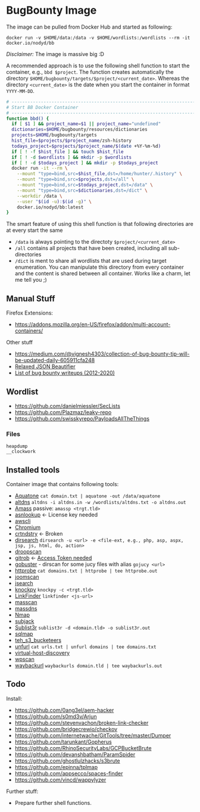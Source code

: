 # BugBounty Image

The image can be pulled from Docker Hub and started as following:
```
docker run -v $HOME/data:/data -v $HOME/wordlists:/wordlists --rm -it docker.io/nodyd/bb
``` 

*Disclaimer:* The image is massive big :D

A recommended approach is to use the following shell function to start the container, e.g., `bbd $project`. The function creates automatically the directory `$HOME/bugbounty/targets/$project/<current_date>`. Whereas the directory `<current_date>` is the date when you start the container in format `YYYY-MM-DD`. 
```bash
# --------------------------------------------------------------------------------------------------------------------------
# Start BB Docker Container
# --------------------------------------------------------------------------------------------------------------------------
function bbd() {
  if [ $1 ] && project_name=$1 || project_name="undefined"
  dictionaries=$HOME/bugbounty/resources/dictionaries
  projects=$HOME/bugbounty/targets
  hist_file=$projects/$project_name/zsh-history
  todays_project=$projects/$project_name/$(date +%Y-%m-%d)
  if [ ! -f $hist_file ] && touch $hist_file
  if [ ! -d $wordlists ] && mkdir -p $wordlists
  if [ ! -d $todays_project ] && mkdir -p $todays_project
  docker run -it --rm \
    --mount "type=bind,src=$hist_file,dst=/home/hunter/.history" \
    --mount "type=bind,src=$projects,dst=/all" \
    --mount "type=bind,src=$todays_project,dst=/data" \
    --mount "type=bind,src=$dictionaries,dst=/dict" \
    --workdir /data \
    --user "$(id -u):$(id -g)" \
    docker.io/nodyd/bb:latest
}

```

The smart feature of using this shell function is that following directories are at every start the same
- `/data` is always pointing to the directoty `$project/<current_date>`
- `/all` contains all projects that have been created, including all sub-directories
- `/dict` is ment to share all wordlists that are used during target enumeration. You can manipulate this directory from every container and the content is shared between all container. Works like a charm, let me tell you ;)


## Manual Stuff

Firefox Extensions:

- https://addons.mozilla.org/en-US/firefox/addon/multi-account-containers/

Other stuff

- https://medium.com/@vignesh4303/collection-of-bug-bounty-tip-will-be-updated-daily-605911cfa248
- [Relaxed JSON Beautifier](https://beautifier.io/)
- [List of bug bounty writeups (2012-2020)](https://pentester.land/list-of-bug-bounty-writeups.html)

## Wordlist

- https://github.com/danielmiessler/SecLists
- https://github.com/Plazmaz/leaky-repo
- https://github.com/swisskyrepo/PayloadsAllTheThings

### Files
```
heapdump
__clockwork
```

## Installed tools

Container image that contains following tools:

- [Aquatone](https://github.com/michenriksen/aquatone) `cat domain.txt | aquatone -out /data/aquatone`
- [altdns](https://github.com/infosec-au/altdns) `altdns -i altdns.in -w /wordlists/altdns.txt -o altdns.out`
- [Amass](https://github.com/OWASP/Amass) passive: `amassp <trgt.tld>`
- [asnlookup](https://github.com/yassineaboukir/Asnlookup) <- License key needed
- [awscli](https://github.com/aws/aws-cli)
- [Chromium](https://www.chromium.org/)
- [crtndstry](https://github.com/nahamsec/crtndstry) <- Broken
- [dirsearch](https://github.com/maurosoria/dirsearch) `dirsearch -u <url> -e <file-ext, e.g., php, asp, aspx, jsp, js, html, do, action>`
- [droopscan](https://github.com/droope/droopescan)
- [gitrob](https://github.com/michenriksen/gitrob) <- [Access Token needed](https://github.com/michenriksen/gitrob#github-access-token)
- [gobuster](https://github.com/OJ/gobuster) - dirscan for some jucy files with alias `gojucy <url>`
- [httprobe](https://github.com/tomnomnom/httprobe) `cat domains.txt | httprobe | tee httprobe.out`
- [joomscan](https://github.com/rezasp/joomscan)
- [jsearch](https://github.com/incogbyte/jsearch)
- [knockpy](https://github.com/guelfoweb/knock) `knockpy -c <trgt.tld>`
- [LinkFinder](https://github.com/GerbenJavado/LinkFinder) `linkfinder <js-url>`
- [masscan](https://github.com/robertdavidgraham/masscan)
- [massdns](https://github.com/blechschmidt/massdns)
- [Nmap](https://nmap.org/)
- [subjack](https://github.com/haccer/subjack)
- [Sublist3r](https://github.com/aboul3la/Sublist3r) `sublist3r -d <domain.tld> -o sublist3r.out`
- [sqlmap](https://github.com/sqlmapproject/sqlmap)
- [teh_s3_bucketeers](https://github.com/tomdev/teh_s3_bucketeers)
- [unfurl](https://github.com/tomnomnom/unfurl) `cat urls.txt | unfurl domains | tee domains.txt`
- [virtual-host-discovery](https://github.com/jobertabma/virtual-host-discovery)
- [wpscan](https://github.com/wpscanteam/wpscan)
- [waybackurl](https://github.com/tomnomnom/waybackurls) `waybackurls domain.tld | tee waybackurls.out`


## Todo

Install:
- https://github.com/0ang3el/aem-hacker
- https://github.com/s0md3v/Arjun
- https://github.com/stevenvachon/broken-link-checker
- https://github.com/bridgecrewio/checkov
- https://github.com/internetwache/GitTools/tree/master/Dumper
- https://github.com/tarunkant/Gopherus
- https://github.com/RhinoSecurityLabs/GCPBucketBrute
- https://github.com/devanshbatham/ParamSpider
- https://github.com/ghostlulzhacks/s3brute
- https://github.com/epinna/tplmap
- https://github.com/appsecco/spaces-finder	
- https://github.com/vincd/wappylyzer


Further stuff:

- Prepare further shell functions.
